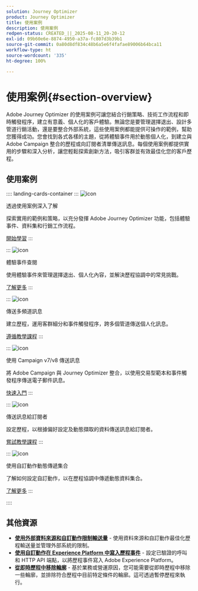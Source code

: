 ```yaml
---
solution: Journey Optimizer
product: Journey Optimizer
title: 使用案例
description: 使用案例
redpen-status: CREATED_||_2025-08-11_20-20-12
exl-id: 09b60e6e-8874-4950-a37a-fc807d3b39b1
source-git-commit: 0a80d8df834c48b6a5e6f4fafae89006b64bca11
workflow-type: ht
source-wordcount: '335'
ht-degree: 100%

---
```


# 使用案例{#section-overview}

Adobe Journey Optimizer 的使用案例可讓您結合行銷策略、技術工作流程和即時觸發程序，建立有意義、個人化的客戶體驗。無論您是要管理選擇退出、設計多管道行銷活動，還是要整合外部系統，這些使用案例都能提供可操作的範例，幫助您獲得成功。您會找到各式各樣的主題，從將體驗事件用於動態個人化，到建立與 Adobe Campaign 整合的歷程或向訂閱者清單傳送訊息。每個使用案例都提供實用的步驟和深入分析，讓您輕鬆探索創新方法，吸引客群並有效最佳化您的客戶歷程。

## 使用案例

:::: landing-cards-container
:::
![icon](https://cdn.experienceleague.adobe.com/icons/book.svg?lang=zh-Hant)

透過使用案例深入了解

探索實用的範例和策略，以充分發揮 Adobe Journey Optimizer 功能，包括體驗事件、資料集和行銷工作流程。

[開始學習](../using/building-journeys/jo-use-cases.md)
:::

:::
![icon](https://cdn.experienceleague.adobe.com/icons/list-check.svg?lang=zh-Hant)

體驗事件查閱

使用體驗事件來管理選擇退出、個人化內容，並解決歷程協調中的常見挑戰。

[了解更多](../using/building-journeys/exp-event-lookup.md)
:::

:::
![icon](https://cdn.experienceleague.adobe.com/icons/circle-play.svg?lang=zh-Hant)

傳送多頻道訊息

建立歷程，運用客群細分和事件觸發程序，跨多個管道傳送個人化訊息。

[遵循教學課程](../using/building-journeys/journeys-uc.md)
:::

:::
![icon](https://cdn.experienceleague.adobe.com/icons/puzzle-piece.svg?lang=zh-Hant)

使用 Campaign v7/v8 傳送訊息

將 Adobe Campaign 與 Journey Optimizer 整合，以使用交易型範本和事件觸發程序傳送電子郵件訊息。

[快速入門](../using/building-journeys/ajo-ac.md)
:::

:::
![icon](https://cdn.experienceleague.adobe.com/icons/list-check.svg?lang=zh-Hant)

傳送訊息給訂閱者

設定歷程，以根據偏好設定及動態擷取的資料傳送訊息給訂閱者。

[嘗試教學課程](../using/building-journeys/message-to-subscribers-uc.md)
:::

:::
![icon](https://cdn.experienceleague.adobe.com/icons/code-branch.svg?lang=zh-Hant)

使用自訂動作動態傳遞集合

了解如何設定自訂動作，以在歷程協調中傳遞動態資料集合。

[了解更多](../using/building-journeys/collections.md)
:::

::::


## 其他資源

- **[使用外部資料來源和自訂動作限制輸送量](../using/building-journeys/limit-throughput.md)** - 使用資料來源和自訂動作最佳化歷程輸送量並管理外部系統的限制。
- **[使用自訂動作在 Experience Platform 中寫入歷程事件](../using/building-journeys/custom-action-aep.md)** - 設定已驗證的呼叫和 HTTP API 端點，以將歷程事件寫入 Adobe Experience Platform。
- **[從即時歷程中移除輪廓](https://experienceleague.adobe.com/zh-hant/docs/journey-optimizer/using/orchestrate-journeys/create-journey/journey-pause#journey-exit-criteria)** - 基於業務或營運原因，您可能需要從即時歷程中移除一些輪廓，並排除符合歷程中目前特定條件的輪廓。這可透過暫停歷程來執行。
